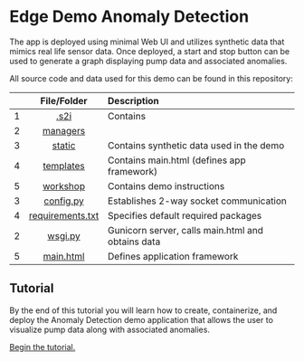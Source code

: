 # Edge Demo Anomaly Detection

The app is deployed using minimal Web UI and utilizes synthetic data that mimics real life sensor data. Once deployed, a start and stop button can be used to generate a graph displaying pump data and associated anomalies. 

All source code and data used for this demo can be found in this repository: 

|  | **File/Folder**                                  |                           Description                                                         |
|-:|:----------------------------------------------------:|:------------------------------------------------------------------------------------------|
| 1| [.s2i](../.s2i)                 |      Contains |
| 2| [managers](../managers)      |          |
| 3| [static](../static)                 |      Contains synthetic data used in the demo |
| 4| [templates](../templates)                 |      Contains main.html (defines app framework) |
| 5| [workshop](../workshop)                 |   Contains demo instructions    |
| 3| [config.py](../config.py)    | Establishes 2-way socket communication |
| 4| [requirements.txt](../requirements.txt) | Specifies default required packages |
| 2| [wsgi.py](../wsgi.py)      |     Gunicorn server, calls main.html and obtains data     |
| 5| [main.html](../templates/main.html)  | Defines application framework | 

## Tutorial

By the end of this tutorial you will learn how to create, containerize, and deploy the Anomaly Detection demo application that allows the user to visualize pump data along with associated anomalies. 

[Begin the tutorial.](./workshop/deployment.md)

